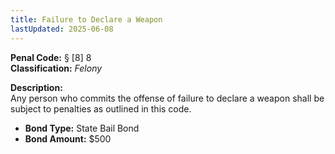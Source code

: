 ```yaml
---
title: Failure to Declare a Weapon
lastUpdated: 2025-06-08
---
```


**Penal Code:** § [8] 8  
**Classification:** *Felony*

**Description:**  
Any person who commits the offense of failure to declare a weapon shall be subject to penalties as outlined in this code.

- **Bond Type:** State Bail Bond  
- **Bond Amount:** $500
